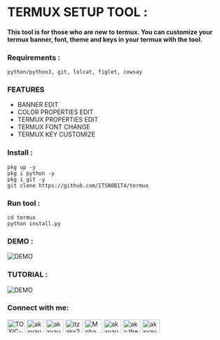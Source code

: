 # TERMUX SETUP TOOL :

#### This tool is for those who are new to termux. You can customize your termux banner, font, theme and keys in your termux with the tool.

<h3 align="left">Requirements :</h3>

````
python/python3, git, lolcat, figlet, cowsay
````

### FEATURES
* BANNER EDIT
* COLOR PROPERTIES EDIT
* TERMUX PROPERTIES EDIT
* TERMUX FONT CHANGE
* TERMUX KEY CUSTOMIZE 

<h3 align="left">Install :</h3>

````
pkg up -y
pkg i python -y
pkg i git -y
git clone https://github.com/ITSN0B1T4/termux
````

<h3 align="left">Run tool :</h3>

````
cd termux
python install.py
````
### DEMO :
![DEMO](https://github.com/ITSN0B1T4/webvibe/raw/main/demo.png)


### TUTORIAL :
![DEMO](https://github.com/ITSN0B1T4/webvibe/raw/main/tutorial.GIF)

<h3 align="left">Connect with me:</h3>
<p align="left">
<a href="https://fb.com/toxicvirus21" target="blank"><img align="center" src="https://raw.githubusercontent.com/rahuldkjain/github-profile-readme-generator/master/src/images/icons/Social/facebook.svg" alt="TOXIC-VIRUS" height="30" width="40" /></a>
<a href="https://codepen.io/akxvau" target="blank"><img align="center" src="https://raw.githubusercontent.com/rahuldkjain/github-profile-readme-generator/master/src/images/icons/Social/codepen.svg" alt="akxvau" height="30" width="40" /></a>
<a href="https://dev.to/akxvau" target="blank"><img align="center" src="https://raw.githubusercontent.com/rahuldkjain/github-profile-readme-generator/master/src/images/icons/Social/devto.svg" alt="akxvau" height="30" width="40" /></a>
<a href="https://twitter.com/itzakx21" target="blank"><img align="center" src="https://raw.githubusercontent.com/rahuldkjain/github-profile-readme-generator/master/src/images/icons/Social/twitter.svg" alt="itzakx21" height="30" width="40" /></a>
<a href="https://www.facebook.com/groups/dcbd.official/?ref=share" target="blank"><img align="center" src="https://raw.githubusercontent.com/rahuldkjain/github-profile-readme-generator/master/src/images/icons/Social/facebook.svg" alt="Mohammad Alamin" height="30" width="40" /></a>
<a href="https://stackoverflow.com/users/19373621/akxvau" target="blank"><img align="center" src="https://raw.githubusercontent.com/rahuldkjain/github-profile-readme-generator/master/src/images/icons/Social/stack-overflow.svg" alt="akxvau" height="30" width="40" /></a>
<a href="https://fb.com/akxvai" target="blank"><img align="center" src="https://raw.githubusercontent.com/rahuldkjain/github-profile-readme-generator/master/src/images/icons/Social/facebook.svg" alt="akx.the.psycho" height="30" width="40" /></a>
<a href="https://instagram.com/ITSN0B1T4" target="blank"><img align="center" src="https://raw.githubusercontent.com/rahuldkjain/github-profile-readme-generator/master/src/images/icons/Social/instagram.svg" alt="akxvau" height="30" width="40" /></a>
</p>

